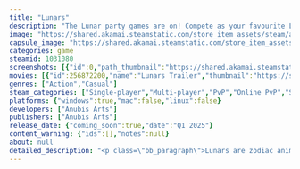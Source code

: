 ```yaml
---
title: "Lunars"
description: "The Lunar party games are on! Compete as your favourite Lunar Zodiac on unique boards and mini-games in this viral party game. Experience game-changing fast paced board play in blitz mode or chill out with conventional party game style with up to 8 players online - Wishlist Now!"
image: "https://shared.akamai.steamstatic.com/store_item_assets/steam/apps/1031080/header.jpg?t=1730382221"
capsule_image: "https://shared.akamai.steamstatic.com/store_item_assets/steam/apps/1031080/capsule_231x87.jpg?t=1730382221"
categories: game
steamid: 1031080
screenshots: [{"id":0,"path_thumbnail":"https://shared.akamai.steamstatic.com/store_item_assets/steam/apps/1031080/ss_26db368745bacb0cdf46755d9df920c2cc741627.600x338.jpg?t=1730382221","path_full":"https://shared.akamai.steamstatic.com/store_item_assets/steam/apps/1031080/ss_26db368745bacb0cdf46755d9df920c2cc741627.1920x1080.jpg?t=1730382221"},{"id":1,"path_thumbnail":"https://shared.akamai.steamstatic.com/store_item_assets/steam/apps/1031080/ss_bea940e1ab373f41e9db78ff53b0a6bd45eb8dfa.600x338.jpg?t=1730382221","path_full":"https://shared.akamai.steamstatic.com/store_item_assets/steam/apps/1031080/ss_bea940e1ab373f41e9db78ff53b0a6bd45eb8dfa.1920x1080.jpg?t=1730382221"},{"id":2,"path_thumbnail":"https://shared.akamai.steamstatic.com/store_item_assets/steam/apps/1031080/ss_2c0c1772a2e2d2da2c8def3736ee0f7144a317b3.600x338.jpg?t=1730382221","path_full":"https://shared.akamai.steamstatic.com/store_item_assets/steam/apps/1031080/ss_2c0c1772a2e2d2da2c8def3736ee0f7144a317b3.1920x1080.jpg?t=1730382221"},{"id":3,"path_thumbnail":"https://shared.akamai.steamstatic.com/store_item_assets/steam/apps/1031080/ss_9a2eb76dbe134ecdf8721a65dd31745cb1c89c4e.600x338.jpg?t=1730382221","path_full":"https://shared.akamai.steamstatic.com/store_item_assets/steam/apps/1031080/ss_9a2eb76dbe134ecdf8721a65dd31745cb1c89c4e.1920x1080.jpg?t=1730382221"},{"id":4,"path_thumbnail":"https://shared.akamai.steamstatic.com/store_item_assets/steam/apps/1031080/ss_8f5b7330133847eab6351b1a0ec980d3753274b0.600x338.jpg?t=1730382221","path_full":"https://shared.akamai.steamstatic.com/store_item_assets/steam/apps/1031080/ss_8f5b7330133847eab6351b1a0ec980d3753274b0.1920x1080.jpg?t=1730382221"},{"id":5,"path_thumbnail":"https://shared.akamai.steamstatic.com/store_item_assets/steam/apps/1031080/ss_cc9449c7ac5800f5683f5c62a0f6f64412ebbe47.600x338.jpg?t=1730382221","path_full":"https://shared.akamai.steamstatic.com/store_item_assets/steam/apps/1031080/ss_cc9449c7ac5800f5683f5c62a0f6f64412ebbe47.1920x1080.jpg?t=1730382221"},{"id":6,"path_thumbnail":"https://shared.akamai.steamstatic.com/store_item_assets/steam/apps/1031080/ss_636a7847e348226096ec09a564600facb1ea64b6.600x338.jpg?t=1730382221","path_full":"https://shared.akamai.steamstatic.com/store_item_assets/steam/apps/1031080/ss_636a7847e348226096ec09a564600facb1ea64b6.1920x1080.jpg?t=1730382221"},{"id":7,"path_thumbnail":"https://shared.akamai.steamstatic.com/store_item_assets/steam/apps/1031080/ss_29adcaef464478faf64cd989c3210fa3e206e030.600x338.jpg?t=1730382221","path_full":"https://shared.akamai.steamstatic.com/store_item_assets/steam/apps/1031080/ss_29adcaef464478faf64cd989c3210fa3e206e030.1920x1080.jpg?t=1730382221"},{"id":8,"path_thumbnail":"https://shared.akamai.steamstatic.com/store_item_assets/steam/apps/1031080/ss_65a4987b109767a6c541fa57612568d0a1d20fd0.600x338.jpg?t=1730382221","path_full":"https://shared.akamai.steamstatic.com/store_item_assets/steam/apps/1031080/ss_65a4987b109767a6c541fa57612568d0a1d20fd0.1920x1080.jpg?t=1730382221"},{"id":9,"path_thumbnail":"https://shared.akamai.steamstatic.com/store_item_assets/steam/apps/1031080/ss_7f217c6c0ec95bbef21c48811500af29c5e7cdb3.600x338.jpg?t=1730382221","path_full":"https://shared.akamai.steamstatic.com/store_item_assets/steam/apps/1031080/ss_7f217c6c0ec95bbef21c48811500af29c5e7cdb3.1920x1080.jpg?t=1730382221"}]
movies: [{"id":256872200,"name":"Lunars Trailer","thumbnail":"https://shared.akamai.steamstatic.com/store_item_assets/steam/apps/256872200/movie.293x165.jpg?t=1644043080","webm":{"480":"http://video.akamai.steamstatic.com/store_trailers/256872200/movie480_vp9.webm?t=1644043080","max":"http://video.akamai.steamstatic.com/store_trailers/256872200/movie_max_vp9.webm?t=1644043080"},"mp4":{"480":"http://video.akamai.steamstatic.com/store_trailers/256872200/movie480.mp4?t=1644043080","max":"http://video.akamai.steamstatic.com/store_trailers/256872200/movie_max.mp4?t=1644043080"},"highlight":true},{"id":256984496,"name":"Lunars Gameplay Trailer","thumbnail":"https://shared.akamai.steamstatic.com/store_item_assets/steam/apps/256984496/movie.293x165.jpg?t=1700834428","webm":{"480":"http://video.akamai.steamstatic.com/store_trailers/256984496/movie480_vp9.webm?t=1700834428","max":"http://video.akamai.steamstatic.com/store_trailers/256984496/movie_max_vp9.webm?t=1700834428"},"mp4":{"480":"http://video.akamai.steamstatic.com/store_trailers/256984496/movie480.mp4?t=1700834428","max":"http://video.akamai.steamstatic.com/store_trailers/256984496/movie_max.mp4?t=1700834428"},"highlight":true}]
genres: ["Action","Casual"]
steam_categories: ["Single-player","Multi-player","PvP","Online PvP","Shared/Split Screen PvP","Co-op","Online Co-op","Shared/Split Screen Co-op","Shared/Split Screen","Full controller support","Remote Play Together"]
platforms: {"windows":true,"mac":false,"linux":false}
developers: ["Anubis Arts"]
publishers: ["Anubis Arts"]
release_date: {"coming_soon":true,"date":"Q1 2025"}
content_warning: {"ids":[],"notes":null}
about: null
detailed_description: "<p class=\"bb_paragraph\">Lunars are zodiac animal plushies animated by celestial power. They love to explore the world and have a blast when humans aren’t looking. Join other Lunars online as your favourite Zodiac and get into all kinds of mischief in an <strong>intensely fun 8-player experience</strong> spanning <strong>wildly unique game boards</strong> and <strong>challenging mini-games</strong>. Add to your <strong>Wishlist </strong>for the latest updates and release info.</p><p class=\"bb_paragraph\"><img class=\"bb_img\" src=\"https://shared.akamai.steamstatic.com/store_item_assets/steam/apps/1031080/extras/Characters.gif?t=1730382221\" /></p><p class=\"bb_paragraph\">Unique play-styles with flexible options to play the game:</p><p class=\"bb_paragraph\">    • <strong>Blitz Mode</strong>: Board becomes a live playfield where everyone rolls simultaneously and uses items at will. No wait time for others to play their turn.</p><p class=\"bb_paragraph\">    • <strong>Conventional Mode:</strong> Take turns to roll in traditional party board game style and compete in mini-games when a turn is over. </p><p class=\"bb_paragraph\">    • <strong>Mini-Games Mode:</strong> non-stop action in back-to-back mini-games. </p><p class=\"bb_paragraph\"><img class=\"bb_img\" src=\"https://shared.akamai.steamstatic.com/store_item_assets/steam/apps/1031080/extras/New_Boards.gif?t=1730382221\" /><strong>Blitz mode eliminates</strong> the deliberate pace of <strong>waiting your turn</strong> in traditional party board games allowing for a <strong>fast-paced multiplayer</strong> experience. Traditional turn-based mode is still here for old-school paced fun while the new blitz mode allows quick play matches. </p><p class=\"bb_paragraph\"><img class=\"bb_img\" src=\"https://shared.akamai.steamstatic.com/store_item_assets/steam/apps/1031080/extras/MiniGames.gif?t=1730382221\" /><strong>Diverse fun mini-games</strong> in everyday settings where Lunars party when no one is looking. Master <strong>unique free-for-all and team-based mini-games</strong> as you compete for the top Lunar.</p><p class=\"bb_paragraph\"><img class=\"bb_img\" src=\"https://shared.akamai.steamstatic.com/store_item_assets/steam/apps/1031080/extras/Board2.gif?t=1730382221\" />From Anubis' desert sandbox inhabited by a cursed mummy to a cardboard kingdom with unruly knights and a sleeping dragon. Explore <strong>wildly varied board locations</strong> with <strong>different challenges, casts and gameplay styles</strong>.</p><p class=\"bb_paragraph\"><img class=\"bb_img\" src=\"https://shared.akamai.steamstatic.com/store_item_assets/steam/apps/1031080/extras/8Players.gif?t=1730382221\" />Enjoy <strong>multiplayer mayhem</strong> with up to <strong>8 players online</strong>. Play with friends or join other like-minded Lunars in online matchmaking for fun fast-paced rounds.</p><p class=\"bb_paragraph\"><img class=\"bb_img\" src=\"https://shared.akamai.steamstatic.com/store_item_assets/steam/apps/1031080/extras/Outfits.gif?t=1730382221\" />Express your vibe with an expanding <strong>library of accessories, outfits, pets &amp; styles</strong> to show off your favourite <strong>Lunar fashion</strong>.</p><p class=\"bb_paragraph\"></p><p class=\"bb_paragraph\"><strong>Lunars </strong>have their own <strong>unique personalities</strong> based on their Zodiac animal. Play with your favourite Zodiac and claim the number one spot.</p>"
---
```


